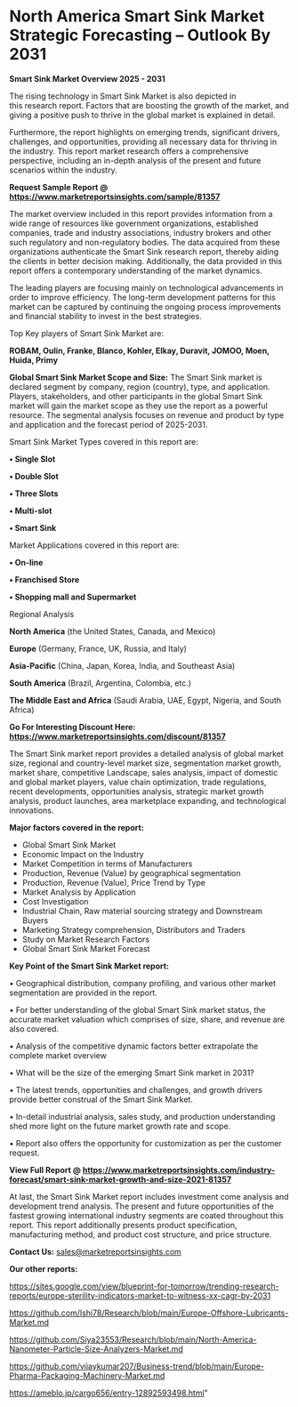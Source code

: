 # North America Smart Sink Market Strategic Forecasting – Outlook By 2031

<Strong> Smart Sink Market Overview 2025 - 2031</strong>

The rising technology in Smart Sink Market is also depicted in this research report. Factors that are boosting the growth of the market, and giving a positive push to thrive in the global market is explained in detail.

Furthermore, the report highlights on emerging trends, significant drivers, challenges, and opportunities, providing all necessary data for thriving in the industry. This report market research offers a comprehensive perspective, including an in-depth analysis of the present and future scenarios within the industry.

<strong>Request Sample Report @ <a href=https://www.marketreportsinsights.com/sample/81357>https://www.marketreportsinsights.com/sample/81357</a></strong>

The market overview included in this report provides information from a wide range of resources like government organizations, established companies, trade and industry associations, industry brokers and other such regulatory and non-regulatory bodies. The data acquired from these organizations authenticate the Smart Sink research report, thereby aiding the clients in better decision making. Additionally, the data provided in this report offers a contemporary understanding of the market dynamics.

The leading players are focusing mainly on technological advancements in order to improve efficiency. The long-term development patterns for this market can be captured by continuing the ongoing process improvements and financial stability to invest in the best strategies.

Top Key players of Smart Sink Market are:

<strong>ROBAM, Oulin, Franke, Blanco, Kohler, Elkay, Duravit, JOMOO, Moen, Huida, Primy</strong>

<strong><b>Global Smart Sink Market Scope and Size:</b></strong>
The Smart Sink market is declared segment by company, region (country), type, and application. Players, stakeholders, and other participants in the global Smart Sink market will gain the market scope as they use the report as a powerful resource. The segmental analysis focuses on revenue and product by type and application and the forecast period of 2025-2031.

Smart Sink Market Types covered in this report are:

<strong>• Single Slot

• Double Slot

• Three Slots

• Multi-slot

• Smart Sink</strong>

Market Applications covered in this report are:

<strong>• On-line

• Franchised Store

• Shopping mall and Supermarket</strong> 

Regional Analysis

<strong>North America</strong> (the United States, Canada, and Mexico)

<strong>Europe</strong> (Germany, France, UK, Russia, and Italy)

<strong>Asia-Pacific</strong> (China, Japan, Korea, India, and Southeast Asia)

<strong>South America</strong> (Brazil, Argentina, Colombia, etc.)

<strong>The Middle East and Africa</strong> (Saudi Arabia, UAE, Egypt, Nigeria, and South Africa)

<strong>Go For Interesting Discount Here: <a href=https://www.marketreportsinsights.com/discount/81357>https://www.marketreportsinsights.com/discount/81357</a></strong>

The Smart Sink market report provides a detailed analysis of global market size, regional and country-level market size, segmentation market growth, market share, competitive Landscape, sales analysis, impact of domestic and global market players, value chain optimization, trade regulations, recent developments, opportunities analysis, strategic market growth analysis, product launches, area marketplace expanding, and technological innovations.

<strong><b>Major factors covered in the report:</b></strong>
<ul>
  <li>Global Smart Sink Market </li>
  <li>Economic Impact on the Industry</li>
  <li>Market Competition in terms of Manufacturers</li>
  <li>Production, Revenue (Value) by geographical segmentation</li>
  <li>Production, Revenue (Value), Price Trend by Type</li>
  <li>Market Analysis by Application</li>
  <li>Cost Investigation</li>
  <li>Industrial Chain, Raw material sourcing strategy and Downstream Buyers</li>
  <li>Marketing Strategy comprehension, Distributors and Traders</li>
  <li>Study on Market Research Factors</li>
  <li>Global Smart Sink Market Forecast</li>
</ul>

<strong><b>Key Point of the Smart Sink Market report:</b></strong>

• Geographical distribution, company profiling, and various other market segmentation are provided in the report.

• For better understanding of the global Smart Sink market status, the accurate market valuation which comprises of size, share, and revenue are also covered.

• Analysis of the competitive dynamic factors better extrapolate the complete market overview

• What will be the size of the emerging Smart Sink market in 2031?

• The latest trends, opportunities and challenges, and growth drivers provide better construal of the Smart Sink Market.

• In-detail industrial analysis, sales study, and production understanding shed more light on the future market growth rate and scope.

• Report also offers the opportunity for customization as per the customer request.

<strong><b>View Full Report @ <a href=https://www.marketreportsinsights.com/industry-forecast/smart-sink-market-growth-and-size-2021-81357>https://www.marketreportsinsights.com/industry-forecast/smart-sink-market-growth-and-size-2021-81357</a></b></strong>


At last, the Smart Sink Market report includes investment come analysis and development trend analysis. The present and future opportunities of the fastest growing international industry segments are coated throughout this report. This report additionally presents product specification, manufacturing method, and product cost structure, and price structure.

<strong>Contact Us:</strong>
sales@marketreportsinsights.com

<strong>Our other reports:</strong>

<a href=https://sites.google.com/view/blueprint-for-tomorrow/trending-research-reports/europe-sterility-indicators-market-to-witness-xx-cagr-by-2031>https://sites.google.com/view/blueprint-for-tomorrow/trending-research-reports/europe-sterility-indicators-market-to-witness-xx-cagr-by-2031</a>

<a href=https://github.com/Ishi78/Research/blob/main/Europe-Offshore-Lubricants-Market.md>https://github.com/Ishi78/Research/blob/main/Europe-Offshore-Lubricants-Market.md</a>

<a href=https://github.com/Siya23553/Research/blob/main/North-America-Nanometer-Particle-Size-Analyzers-Market.md>https://github.com/Siya23553/Research/blob/main/North-America-Nanometer-Particle-Size-Analyzers-Market.md</a>

<a href=https://github.com/vijaykumar207/Business-trend/blob/main/Europe-Pharma-Packaging-Machinery-Market.md>https://github.com/vijaykumar207/Business-trend/blob/main/Europe-Pharma-Packaging-Machinery-Market.md</a>

<a href=https://ameblo.jp/cargo656/entry-12892593498.html>https://ameblo.jp/cargo656/entry-12892593498.html</a>"
